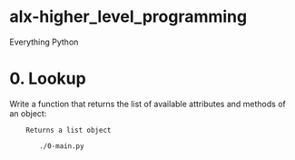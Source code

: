 # alx-higher_level_programming
Everything Python

# 0. Lookup

Write a function that returns the list of available attributes and methods of an object:

        Returns a list object
<ul>

        ./0-main.py

</ul>
